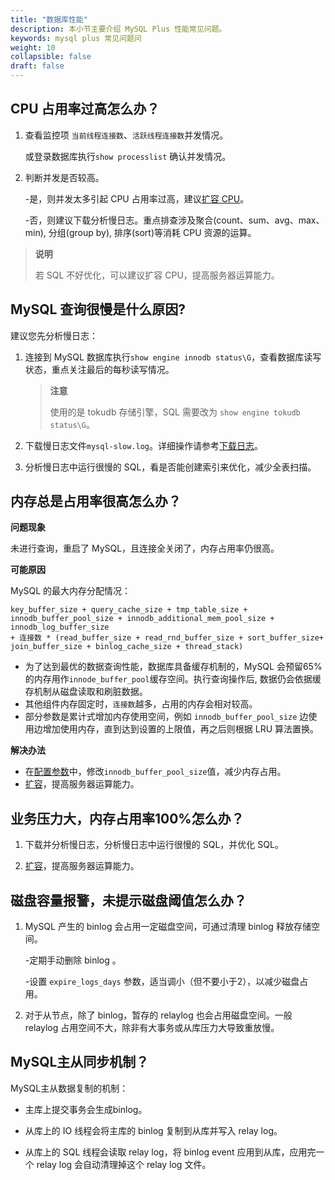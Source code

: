 ```yaml
---
title: "数据库性能"
description: 本小节主要介绍 MySQL Plus 性能常见问题。 
keywords: mysql plus 常见问题问
weight: 10
collapsible: false
draft: false
---
```


## CPU 占用率过高怎么办？

1. 查看监控项 `当前线程连接数`、`活跃线程连接数`并发情况。
   
   或登录数据库执行`show processlist` 确认并发情况。
   
2. 判断并发是否较高。
   
   -是，则并发太多引起 CPU 占用率过高，建议[扩容 CPU](../../../manual/node_lifecycle/capacity_expansion)。

   -否，则建议下载分析慢日志。重点排查涉及聚合(count、sum、avg、max、min), 分组(group by), 排序(sort)等消耗 CPU 资源的运算。

> **说明**
> 
> 若 SQL 不好优化，可以建议扩容 CPU，提高服务器运算能力。

## MySQL 查询很慢是什么原因?

建议您先分析慢日志：

1. 连接到 MySQL 数据库执行`show engine innodb status\G`，查看数据库读写状态，重点关注最后的每秒读写情况。

   > **注意**
   >
   > 使用的是 tokudb 存储引擎，SQL 需要改为 `show engine tokudb status\G`。

2. 下载慢日志文件`mysql-slow.log`。详细操作请参考[下载日志](../../../manual/mgt_log/download_log)。

3. 分析慢日志中运行很慢的 SQL，看是否能创建索引来优化，减少全表扫描。

## 内存总是占用率很高怎么办？

**问题现象**

未进行查询，重启了 MySQL，且连接全关闭了，内存占用率仍很高。

**可能原因**

MySQL 的最大内存分配情况：

```shell
key_buffer_size + query_cache_size + tmp_table_size + innodb_buffer_pool_size + innodb_additional_mem_pool_size + innodb_log_buffer_size
+ 连接数 * (read_buffer_size + read_rnd_buffer_size + sort_buffer_size+ join_buffer_size + binlog_cache_size + thread_stack)
```

- 为了达到最优的数据查询性能，数据库具备缓存机制的，MySQL 会预留65%的内存用作`innode_buffer_pool`缓存空间。执行查询操作后, 数据仍会依据缓存机制从磁盘读取和刷脏数据。
- 其他组件内存固定时，`连接数`越多，占用的内存会相对较高。
- 部分参数是累计式增加内存使用空间，例如 `innodb_buffer_pool_size` 边使用边增加使用内存，直到达到设置的上限值，再之后则根据 LRU 算法置换。

**解决办法**

- 在[配置参数](../../..//manual/config_para/modify_para)中，修改`innodb_buffer_pool_size`值，减少内存占用。
- [扩容](../../../manual/node_lifecycle/capacity_expansion)，提高服务器运算能力。

## 业务压力大，内存占用率100%怎么办？

1. 下载并分析慢日志，分析慢日志中运行很慢的 SQL，并优化 SQL。

2. [扩容](../../../manual/node_lifecycle/capacity_expansion)，提高服务器运算能力。

## 磁盘容量报警，未提示磁盘阈值怎么办？

1. MySQL 产生的 binlog 会占用一定磁盘空间，可通过清理 binlog 释放存储空间。
   
   -定期手动删除 binlog 。
   
   -设置 `expire_logs_days` 参数，适当调小（但不要小于2），以减少磁盘占用。

2. 对于从节点，除了 binlog，暂存的 relaylog 也会占用磁盘空间。一般 relaylog 占用空间不大，除非有大事务或从库压力大导致重放慢。

## MySQL主从同步机制？

MySQL主从数据复制的机制：

- 主库上提交事务会生成binlog。

- 从库上的 IO 线程会将主库的 binlog 复制到从库并写入 relay log。

- 从库上的 SQL 线程会读取 relay log，将 binlog event 应用到从库，应用完一个 relay log 会自动清理掉这个 relay log 文件。
